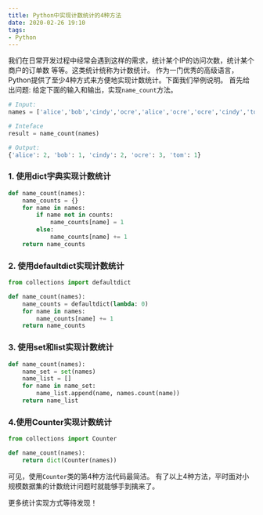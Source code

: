 ```yaml
---
title: Python中实现计数统计的4种方法
date: 2020-02-26 19:10
tags:
- Python
---
```


我们在日常开发过程中经常会遇到这样的需求，统计某个IP的访问次数，统计某个商户的订单数 等等。这类统计统称为计数统计。
作为一门优秀的高级语言，Python提供了至少4种方式来方便地实现计数统计。下面我们举例说明。
首先给出问题: 给定下面的输入和输出，实现`name_count`方法。

```python
# Input:
names = ['alice','bob','cindy','ocre','alice','ocre','ocre','cindy','tom']

# Inteface
result = name_count(names)

# Output:
{'alice': 2, 'bob': 1, 'cindy': 2, 'ocre': 3, 'tom': 1}

```

### 1. 使用dict字典实现计数统计

```python
def name_count(names):
    name_counts = {}
    for name in names:
        if name not in counts:
            name_counts[name] = 1
        else:
            name_counts[name] += 1
    return name_counts
```

### 2. 使用defaultdict实现计数统计

```python
from collections import defaultdict

def name_count(names):
    name_counts = defaultdict(lambda: 0)
    for name in names:
        name_counts[name] += 1
    return name_counts
```

### 3. 使用set和list实现计数统计

```python
def name_count(names):
    name_set = set(names)
    name_list = []
    for name in name_set:
        name_list.append(name, names.count(name))
    return name_list
```

### 4.使用Counter实现计数统计

```python
from collections import Counter

def name_count(names):
    return dict(Counter(names))
```

可见，使用`Counter`类的第4种方法代码最简洁。
有了以上4种方法，平时面对小规模数据集的计数统计问题时就能够手到擒来了。

更多统计实现方式等待发现！